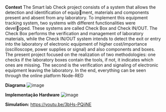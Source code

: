 **Context**
The Smart lab Check project consists of a system that allows the detection and identification of equipment, materials and components present and absent from any laboratory.
To implement this equipment tracking system, two systems with different functionalities were developed. These systems are called Check Box and Check IN/OUT. The Check Box performs the verification 
and management of laboratory materials, while the Check IN/OUT system intends to detect the exit or 
entry into the laboratory of electronic equipment of higher cost/importance (oscilloscope, power supplies 
or signal) and also components and boxes.
The present project focused on the realization of two methodologies: one checks if the laboratory boxes 
contain the tools, if not, it indicates which ones are missing. The second is the verification and signaling 
of electronic equipment leaving the laboratory. In the end, everything can be seen through the online 
platform Node-RED



**Diagrama**
![image](https://github.com/Rafaeljff/Final_Project_Smartlab/assets/45770575/8d398e25-75c3-4503-85ae-36f2010113a3)





**Implementação Hardware**
![image](https://github.com/Rafaeljff/Final_Project_Smartlab/assets/45770575/0b8900a8-5513-4c48-a539-dc07e64bf565)




**Simulation:**
https://youtu.be/3bHs-PQiiNE
